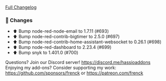 [Full Changelog][changelog]

### 🔨  Changes

- ⬆️ Bump node-red-node-email to 1.7.11 (#693)
- ⬆️ Bump node-red-contrib-bigtimer to 2.5.0 (#697)
- ⬆️ Bump node-red-contrib-home-assistant-websocket to 0.26.1 (#698)
- ⬆️ Bump node-red-dashboard to 2.23.4 (#699)
- ⬆️ Bump snyk to 1.401.0 (#700)

[changelog]: https://github.com/hassio-addons/addon-node-red/compare/v7.2.1...v7.2.2

Questions? Join our Discord server! https://discord.me/hassioaddons
Enjoying my add-ons? Consider supporting my work:
https://github.com/sponsors/frenck or https://patreon.com/frenck